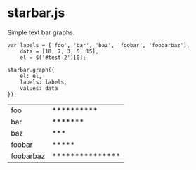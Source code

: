 starbar.js
==========

Simple text bar graphs.

    var labels = ['foo', 'bar', 'baz', 'foobar', 'foobarbaz'],
        data = [10, 7, 3, 5, 15],
        el = $('#test-2')[0];

    starbar.graph({
        el: el, 
        labels: labels, 
        values: data
    });

<link rel="stylesheet" type="text/css" href="https://raw.github.com/bgrohman/starbar.js/master/src/starbar.css"/>

<table class="starbar-graph">
    <tr class="starbar-graph-row even">
        <td class="starbar-graph-label">foo</td>
        <td class="starbar-graph-value">**********</td>
    </tr>
    <tr class="starbar-graph-row odd">
        <td class="starbar-graph-label">bar</td>
        <td class="starbar-graph-value">*******</td>
    </tr>
    <tr class="starbar-graph-row even">
        <td class="starbar-graph-label">baz</td>
        <td class="starbar-graph-value">***</td>
    </tr>
    <tr class="starbar-graph-row odd">
        <td class="starbar-graph-label">foobar</td>
        <td class="starbar-graph-value">*****</td>
    </tr>
    <tr class="starbar-graph-row even">
        <td class="starbar-graph-label">foobarbaz</td>
        <td class="starbar-graph-value">***************</td>
    </tr>
</table>
